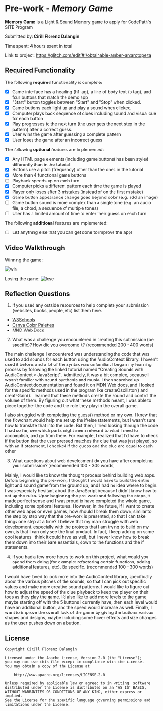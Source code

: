 # Pre-work - *Memory Game*

**Memory Game** is a Light & Sound Memory game to apply for CodePath's SITE Program. 

Submitted by: **Cirill Florenz Dalangin**

Time spent: **4** hours spent in total

Link to project: https://glitch.com/edit/#!/obtainable-amber-antarctopelta

## Required Functionality

The following **required** functionality is complete:

* [x] Game interface has a heading (h1 tag), a line of body text (p tag), and four buttons that match the demo app
* [x] "Start" button toggles between "Start" and "Stop" when clicked. 
* [x] Game buttons each light up and play a sound when clicked. 
* [x] Computer plays back sequence of clues including sound and visual cue for each button
* [x] Play progresses to the next turn (the user gets the next step in the pattern) after a correct guess. 
* [x] User wins the game after guessing a complete pattern
* [x] User loses the game after an incorrect guess

The following **optional** features are implemented:

* [x] Any HTML page elements (including game buttons) has been styled differently than in the tutorial
* [x] Buttons use a pitch (frequency) other than the ones in the tutorial
* [x] More than 4 functional game buttons
* [ ] Playback speeds up on each turn
* [x] Computer picks a different pattern each time the game is played
* [x] Player only loses after 3 mistakes (instead of on the first mistake)
* [x] Game button appearance change goes beyond color (e.g. add an image)
* [ ] Game button sound is more complex than a single tone (e.g. an audio file, a chord, a sequence of multiple tones)
* [ ] User has a limited amount of time to enter their guess on each turn

The following **additional** features are implemented:

- [ ] List anything else that you can get done to improve the app!

## Video Walkthrough

Winning the game:

![win](https://cdn.glitch.com/fe23250a-f483-481d-9138-e9300641bde6%2Fwin.gif?v=1615777308875)

Losing the game:
![lose](https://cdn.glitch.com/fe23250a-f483-481d-9138-e9300641bde6%2Flose.gif?v=1615777325530)

## Reflection Questions
1. If you used any outside resources to help complete your submission (websites, books, people, etc) list them here. 
- [W3Schools](https://www.w3schools.com/js/DEFAULT.asp)
- [Canva Color Palettes](https://www.canva.com/colors/color-palettes/)
- [MND Web Docs](https://developer.mozilla.org/en-US/docs/Web/API/AudioContext)

2. What was a challenge you encountered in creating this submission (be specific)? How did you overcome it? (recommended 200 - 400 words) 

The main challenge I encountered was understanding the code that was used to add sounds for each button using the AudioContext library. I haven’t used it before, and a lot of the syntax was unfamiliar. I began my learning process by following the linked tutorial named “Creating Sounds with AudioContext < JavaScript''. Admittedly, it was a bit complex, because I wasn’t familiar with sound synthesis and music. I then searched up AudioContext documentation and found it on MDN Web docs, and I looked for the specific methods used in the program like createOscillator() and createGain(). I learned that these methods create the sound and control the volume of them. By figuring out what these methods meant, I was able to piece together the code and the role they play in the overall game.

I also struggled with completing the guess() method on my own. I knew that the flowchart would help me set up the if/else statements, but I wasn’t sure how to translate that into the code. But then, I tried looking through the code I had so far, see which parts might seem relevant to what I need to accomplish, and go from there. For example, I realized that I’d have to check if the button that the user pressed matches the clue that was just played, so with an if statement, I checked if the guess and the clue are equal to each other. 


3. What questions about web development do you have after completing your submission? (recommended 100 - 300 words) 

Mainly, I would like to know the thought process behind building web apps. Before beginning the pre-work, I thought I would have to build the entire light and sound game from the ground up, and I had no idea where to begin. I was especially hesitant about the JavaScript because I didn’t know how to set up the rules. Upon beginning the pre-work and following the steps, it made perfect sense and I was proud to have completed the whole game, including some optional features. However, in the future, if I want to create other web apps or even games, how should I break them down, similar to the step by step way that the pre-work is presented, so that I can take things one step at a time? I believe that my main struggle with web development, especially with the projects that I am trying to build on my own, is that I can only see the final product. In fact, I keep adding on some cool features I think it could have as well, but I never know how to break them down into their bare essentials, down to the functions and the if statements.

4. If you had a few more hours to work on this project, what would you spend them doing (for example: refactoring certain functions, adding additional features, etc). Be specific. (recommended 100 - 300 words) 

I would have loved to look more into the AudioContext library, specifically about the various pitches of the sounds, so that I can pick out specific values and make more creative sound patterns. I would like to figure out how to adjust the speed of the clue playback to keep the player on their toes as they play the game. I’d also like to add more levels to the game, maybe starting off with the 5 buttons I currently have, then each level would have an additional button, and the speed would increase as well. Finally, I want to improve the overall look of the game by giving the buttons various shapes and designs, maybe including some hover effects and size changes as the user pushes down on a button. 



## License

    Copyright Cirill Florenz Dalangin

    Licensed under the Apache License, Version 2.0 (the "License");
    you may not use this file except in compliance with the License.
    You may obtain a copy of the License at

        http://www.apache.org/licenses/LICENSE-2.0

    Unless required by applicable law or agreed to in writing, software
    distributed under the License is distributed on an "AS IS" BASIS,
    WITHOUT WARRANTIES OR CONDITIONS OF ANY KIND, either express or implied.
    See the License for the specific language governing permissions and
    limitations under the License.